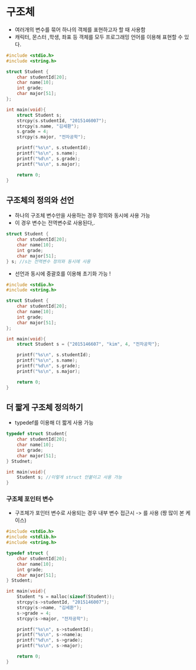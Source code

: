 # 구조체
- 여러개의 변수를 묶어 하나의 객체를 표현하고자 할 때 사용함
- 캐릭터, 몬스터 ,학생, 좌표 등 객체를 모두 프로그래밍 언어를 이용해 표현할 수 있다.

```c
#include <stdio.h>
#include <string.h>

struct Student {
    char studentId[20];
    char name[10];
    int grade;
    char major[51];
};

int main(void){
    struct Student s;
    strcpy(s.studentId, "2015146007");
    strcpy(s.name, "김세환");
    s.grade = 4;
    strcpy(s.major, "전자공학");

    printf("%s\n", s.studentId);
    printf("%s\n", s.name);
    printf("%d\n", s.grade);
    printf("%s\n", s.major);

    return 0;
}
```


## 구조체의 정의와 선언
- 하나의 구조체 변수만을 사용하는 경우 정의와 동시에 사용 가능
- 이 경우 변수는 전역변수로 사용된다,.

```c
struct Student {
    char studentId[20];
    char name[10];
    int grade;
    char major[51];
} s; //s는 전역변수 정의와 동시에 사용
``` 

- 선언과 동시에 중괄호를 이용해 초기화 가능 !

```c
#include <stdio.h>
#include <string.h>

struct Student {
    char studentId[20];
    char name[10];
    int grade;
    char major[51];
};

int main(void){
    struct Student s = {"2015146607", "kim", 4, "전자공학"};

    printf("%s\n", s.studentId);
    printf("%s\n", s.name);
    printf("%d\n", s.grade);
    printf("%s\n", s.major);

    return 0;
}
```


## 더 짧게 구조체 정의하기

- typedef를 이용해 더 짧게 사용 가능

```c
typedef struct Student{
    char studentId[20];
    char name[10];
    int grade;
    char major[51];    
} Studnet;

int main(void){
    Student s; //이렇게 struct 안붙이고 사용 가능
}
```

### 구조체 포인터 변수

- 구조체가 포인터 변수로 사용되는 경우 내부 변수 접근시 -> 를 사용 (짱 많이 본 케이스)

```c
#include <stdio.h>
#include <stdlib.h>
#include <string.h>

typedef struct {
    char studentId[20];
    char name[10];
    int grade;
    char major[51];
} Student;

int main(void){
    Student *s = malloc(sizeof(Student));
    strcpy(s->studentId, "2015146007");
    strcpy(s->name, "김세환");
    s->grade = 4;
    strcpy(s->major, "전자공학");

    printf("%s\n", s->studentId);
    printf("%s\n", s->name)a;
    printf("%d\n", s->grade);
    printf("%s\n", s->major);

    return 0;
}
```

